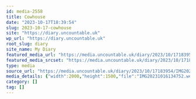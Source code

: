 ```yaml
---
id: media-2558
title: Cowhouse
date: "2023-10-17T18:39:54"
slug: 2023-10-17-cowhouse
site: "https://diary.uncountable.uk"
wp_url: "https://diary.uncountable.uk"
root_slug: diary
site_name: My Diary
featured_media_url: "https://media.uncountable.uk/diary/2023/10/17183954/IMG20231016134752.webp"
featured_media_srcset: "https://media.uncountable.uk/diary/2023/10/17183954/IMG20231016134752-300x225.webp 300w, https://media.uncountable.uk/diary/2023/10/17183954/IMG20231016134752-1024x768.webp 1024w, https://media.uncountable.uk/diary/2023/10/17183954/IMG20231016134752-150x150.webp 150w, https://media.uncountable.uk/diary/2023/10/17183954/IMG20231016134752-640x480.webp 640w, https://media.uncountable.uk/diary/2023/10/17183954/IMG20231016134752.webp 2000w"
type: media
source_url: "https://media.uncountable.uk/diary/2023/10/17183954/IMG20231016134752.webp"
media_details: {"width":2000,"height":1500,"file":"IMG20231016134752.webp","filesize":191586,"sizes":{"medium":{"file":"IMG20231016134752-300x225.webp","width":300,"height":225,"filesize":15874,"mime_type":"image/webp","source_url":"https://media.uncountable.uk/diary/2023/10/17183954/IMG20231016134752-300x225.webp"},"large":{"file":"IMG20231016134752-1024x768.webp","width":1024,"height":768,"filesize":168546,"mime_type":"image/webp","source_url":"https://media.uncountable.uk/diary/2023/10/17183954/IMG20231016134752-1024x768.webp"},"thumbnail":{"file":"IMG20231016134752-150x150.webp","width":150,"height":150,"filesize":5836,"mime_type":"image/webp","source_url":"https://media.uncountable.uk/diary/2023/10/17183954/IMG20231016134752-150x150.webp"},"mobwidth":{"file":"IMG20231016134752-640x480.webp","width":640,"height":480,"filesize":66544,"mime_type":"image/webp","source_url":"https://media.uncountable.uk/diary/2023/10/17183954/IMG20231016134752-640x480.webp"},"full":{"file":"IMG20231016134752.webp","width":2000,"height":1500,"mime_type":"image/webp","source_url":"https://media.uncountable.uk/diary/2023/10/17183954/IMG20231016134752.webp"}},"image_meta":{"aperture":"0","credit":"","camera":"","caption":"","created_timestamp":"0","copyright":"","focal_length":"0","iso":"0","shutter_speed":"0","title":"","orientation":"0","keywords":[]}}
category: []
tag: []
---
```


